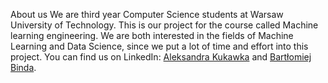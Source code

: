 About us
We are third year Computer Science students at Warsaw University of Technology. 
This is our project for the course called Machine learning engineering. 
We are both interested in the fields of Machine Learning and Data Science, since we put a lot of time and effort into this project. 
You can find us on LinkedIn: [Aleksandra Kukawka](https://www.linkedin.com/in/aleksandrakukawka/) and [Bartłomiej Binda](https://www.linkedin.com/in/bart%C5%82omiej-binda-936915147/).
